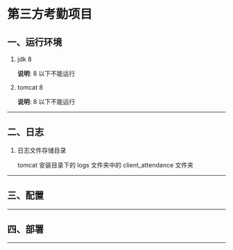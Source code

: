 # 第三方考勤项目


## 一、运行环境

1. jdk 8

   **说明**: 8 以下不能运行
   
2. tomcat 8

   **说明**: 8 以下不能运行

----

## 二、日志

1. 日志文件存储目录

   tomcat 安装目录下的 logs 文件夹中的 client_attendance 文件夹
   
----

## 三、配置


----

## 四、部署


----